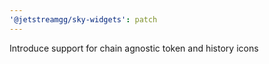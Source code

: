 ```yaml
---
'@jetstreamgg/sky-widgets': patch
---
```


Introduce support for chain agnostic token and history icons
